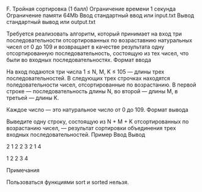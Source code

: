 
F. Тройная сортировка (1 балл)
Ограничение времени 	1 секунда
Ограничение памяти 	64Mb
Ввод 	стандартный ввод или input.txt
Вывод 	стандартный вывод или output.txt

Требуется реализовать алгоритм, который принимает на вход три последовательности отсортированных по возраставнию натуральных чисел от 0 до 109 и возвращает в качестве результата одну отсортированную последовательность, состоящую из тех чисел, что были во входных последовательностях.
Формат ввода

На вход подаются три числа 1 ≤ N, M, K ≤ 105 — длины трех последовательностей. В следующих трех строчках находятся поледовательности чисел, отсортированные по возрастанию. В первой строке — последовательность длины N, во второй — длины M, в третьей — длины K.

Каждое число — это натуральное число от 0 до 109.
Формат вывода

Выведите одну строку, состоящую из N + M + K отсортированных по возрастанию чисел, — результат сортировки объединения трех входных последовательностей.
Пример
Ввод
Вывод

2 1 2
2 3
2 
1 4

	

1 2 2 3 4

Примечания

Пользоваться функциями sort и sorted нельзя.

